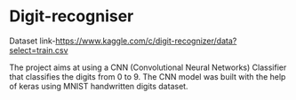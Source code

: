 # Digit-recogniser

Dataset link-https://www.kaggle.com/c/digit-recognizer/data?select=train.csv

The project aims at using a CNN (Convolutional Neural Networks) Classifier that classifies the digits from 0 to 9. The CNN model was built with the help of keras using MNIST handwritten digits dataset.
